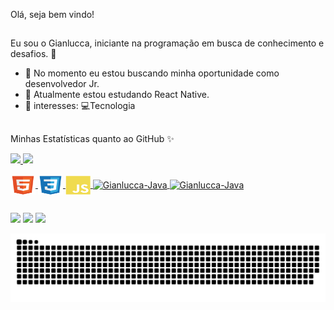 Olá, seja bem vindo!

##

Eu sou o Gianlucca, iniciante na programação em busca de conhecimento e desafios. 💪


- 🔭 No momento eu estou buscando minha oportunidade como desenvolvedor Jr.
- 🌱 Atualmente estou estudando React Native.
- 🤔 interesses: 💻Tecnologia 

##

Minhas Estatísticas quanto ao GitHub ✨

<div>
  <a href="https://github.com/gianluccaagostini">
  <img height="160em" src="https://github-readme-stats.vercel.app/api?username=gianluccaagostini&show_icons=true&theme=github_dark&include_all_commits=true&count_private=true"/>
  <img height="160em" src="https://github-readme-stats.vercel.app/api/top-langs/?username=gianluccaagostini&layout=compact&langs_count=7&theme=github_dark"/>
</div>

<div style="display: inline_block"><br>
  <img align="center" alt="Gianlucca-HTML" height="30" width="40" src="https://raw.githubusercontent.com/devicons/devicon/master/icons/html5/html5-original.svg">
  <img align="center" alt="Gianlucca-CSS" height="30" width="40" src="https://raw.githubusercontent.com/devicons/devicon/master/icons/css3/css3-original.svg">
  <img align="center" alt="Gianlucca-Js" height="30" width="40" src="https://raw.githubusercontent.com/devicons/devicon/master/icons/javascript/javascript-plain.svg">
  <img align="center" alt="Gianlucca-Java" height="30" width="40" src="https://cdn.jsdelivr.net/gh/devicons/devicon/icons/java/java-original-wordmark.svg" />
  <img align="center" alt="Gianlucca-Java" height="30" width="40" src="https://cdn.jsdelivr.net/gh/devicons/devicon/icons/react/react-original.svg" />
</div> 
  
 ##
  
 <div style="display: inline_block"> 
  <a href = "mailto:gianluccaagostini97@gmail.com"><img src="https://img.shields.io/badge/-Gmail-%23333?style=for-the-badge&logo=gmail&logoColor=white" target="_blank"></a>
  <a href="https://www.linkedin.com/in/gianlucca-agostini-849633b3/" target="_blank"><img src="https://img.shields.io/badge/-LinkedIn-%230077B5?style=for-the-badge&logo=linkedin&logoColor=white" target="_blank"></a> 
  <a href="https://www.instagram.com/gianlucca.agostini/" target="_blank"><img src="https://img.shields.io/badge/-Instagram-%23E4405F?style=for-the-badge&logo=instagram&logoColor=white"></a>
 </div> 
  
![Snake animation](https://github.com/gianluccaagostini/gianluccaagostini/blob/output/github-contribution-grid-snake.svg)
  

